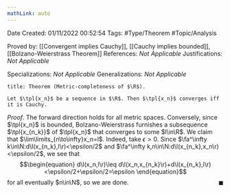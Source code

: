 ```yaml
---
mathLink: auto
---
```


<div class="topSpace"></div>

Date Created: 01/11/2022 00:52:54
Tags: #Type/Theorem #Topic/Analysis

Proved by: [[Convergent implies Cauchy]], [[Cauchy implies bounded]], [[Bolzano-Weierstrass Theorem]]
References: _Not Applicable_
Justifications: _Not Applicable_

Specializations: _Not Applicable_
Generalizations: _Not Applicable_

``` ad-Theorem
title: Theorem (Metric-completeness of $\R$).

Let $\tpl{x_n}$ be a sequence in $\R$. Then $\tpl{x_n}$ converges iff it is Cauchy.

```

_Proof_. The forward direction holds for all metric spaces. Conversely, since $\tpl{x_n}$ is bounded, Bolzano-Weierstrass furnishes a subsequence $\tpl{x_{n_k}}$ of $\tpl{x_n}$ that converges to some $l\in\R$. We claim that $\lim\limits_{n\to\infty}x_n=l$. Indeed, take $\epsilon>0$. Since $\fa^\infty k\in\N:d\l(x_{n_k},l\r)<\epsilon/2$ and $\fa^\infty k,n\in\N:d\l(x_{n_k},x_n\r)<\epsilon/2$, we see that
$$\begin{equation}
    d\l(x_n,l\r)\leq d\l(x_n,x_{n_k}\r)+d\l(x_{n_k},l\r)<\epsilon/2+\epsilon/2=\epsilon
\end{equation}$$
for all eventually $n\in\N$, so we are done.<span style="float:right;">$\blacksquare$</span>
